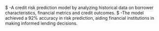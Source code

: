 $ -A credit risk prediction model by analyzing historical data on borrower characteristics, financial metrics and credit outcomes. 
$ -The model achieved a 92% accuracy in risk prediction, aiding financial institutions in making informed lending decisions.
